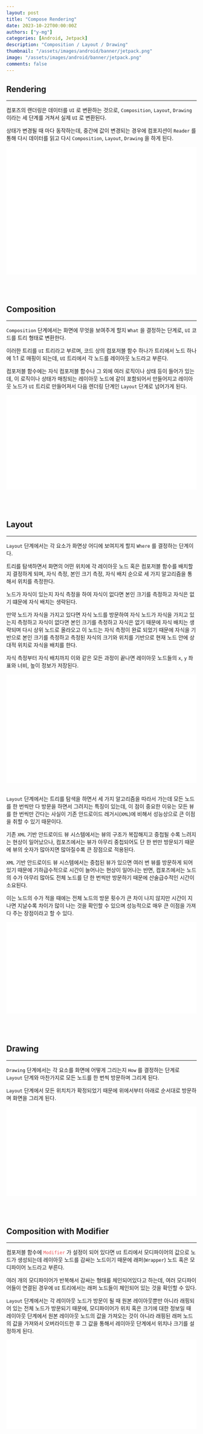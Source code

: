 ```yaml
---
layout: post
title: "Compose Rendering"
date: 2023-10-22T00:00:00Z
authors: ["y-mg"]
categories: [Android, Jetpack]
description: "Composition / Layout / Drawing"
thumbnail: "/assets/images/android/banner/jetpack.png"
image: "/assets/images/android/banner/jetpack.png"
comments: false
---
```


## Rendering
***
컴포즈의 랜더링은 데이터를 `UI` 로 변환하는 것으로, `Composition`, `Layout`, `Drawing` 이라는 세 단계를 거쳐서 실제 `UI` 로 변환된다.
<br/>

상태가 변경될 때 마다 동작하는데, 중간에 값이 변경되는 경우에 컴포지션이 `Reader` 를 통해 다시 데이터를 읽고 다시 `Composition`, `Layout`, `Drawing` 을 하게 된다.
<br/>

<div style="
background-color: #ffffff;
background-image: url(/assets/images/android/content/rendering.png);
background-size: contain;
background-repeat: no-repeat;
background-position: center center;
">
<img src="/assets/images/android/content/rendering.png" style="visibility: hidden;" />
</div>
<br/>
<br/>
<br/>



## Composition
***
`Composition` 단계에서는 화면에 무엇을 보여주게 할지 `What` 을 결정하는 단계로, `UI` 코드를 트리 형태로 변환한다.
<br/>

이러한 트리를 `UI` 트리라고 부르며, 코드 상의 컴포저블 함수 하나가 트리에서 노드 하나에 1:1 로 매핑이 되는데, `UI` 트리에서 각 노드를 레이아웃 노드라고 부른다.
<br/>

컴포저블 함수에는 자식 컴포저블 함수나 그 외에 여러 로직이나 상태 등이 들어가 있는데, 이 로직이나 상태가 매칭되는 레이아웃 노드에 같이 포함되어서 만들어지고 레이아웃 노드가 `UI` 트리로 만들어져서 다음 렌더링 단계인 `Layout` 단계로 넘어가게 된다.
<br/>

<div style="
background-color: #ffffff;
background-image: url(/assets/images/android/content/rendering-composition.png);
background-size: contain;
background-repeat: no-repeat;
background-position: center center;
">
<img src="/assets/images/android/content/rendering-composition.png" style="visibility: hidden;" />
</div>
<br/>
<br/>
<br/>



## Layout
***
`Layout` 단계에서는 각 요소가 화면상 어디에 보여지게 할지 `Where` 를 결정하는 단계이다.
<br/>

트리를 탐색하면서 화면의 어떤 위치에 각 레이아웃 노드 혹은 컴포저블 함수를 배치할지 결정하게 되며, 자식 측정, 본인 크기 측정, 자식 배치 순으로 세 가지 알고리즘을 통해서 위치를 측정한다. 
<br/>

노드가 자식이 있는지 자식 측정을 하여 자식이 없다면 본인 크기를 측정하고 자식은 없기 떄문에 자식 배치는 생략된다.
<br/>

만약 노드가 자식을 가지고 있다면 자식 노드를 방문하여 자식 노드가 자식을 가지고 있는지 측정하고 자식이 없다면 본인 크기를 측정하고 자식은 없기 때문에 자식 배치는 생략되며 다시 상위 노드로 올라오고 이 노드는 자식 측정이 완료 되었기 때문에 자식을 기반으로 본인 크기를 측정하고 측정된 자식의 크기와 위치를 기반으로 현재 노드 안에 상대적 위치로 자식을 배치를 한다.
<br>

자식 측정부터 자식 배치까지 이와 같은 모든 과정이 끝나면 레이아웃 노드들의 `x`, `y` 좌표와 너비, 높이 정보가 저장된다. 
<br/>

<div style="
background-color: #ffffff;
background-image: url(/assets/images/android/content/rendering-layout.png);
background-size: contain;
background-repeat: no-repeat;
background-position: center center;
">
<img src="/assets/images/android/content/rendering-layout.png" style="visibility: hidden;" />
</div>
<br/>

`Layout` 단계에서는 트리를 탐색을 하면서 세 가지 알고리즘을 따라서 가는데 모든 노드를 한 번씩만 다 방문을 하면서 그려지는 특징이 있는데, 이 점이 중요한 이유는 모든 뷰를 한 번씩만 간다는 사실이 기존 안드로이드 레거시(`XML`)에 비해서 성능상으로 큰 이점을 취할 수 있기 때문이다. 
<br/>

기존 `XML` 기반 안드로이드 뷰 시스템에서는 뷰의 구조가 복잡해지고 중첩될 수록 느려지는 현상이 일어났으나, 컴포즈에서는 뷰가 아무리 중첩되어도 단 한 번만 방문되기 때문에  뷰의 숫자가 많아지면 많아질수록 큰 장점으로 적용된다.
<br/>

`XML` 기반 안드로이드 뷰 시스템에서는 중첩된 뷰가 있으면 여러 번 뷰를 방문하게 되어 있기 때문에 기하급수적으로 시간이 늘어나는 현상이 일어나는 반면, 컴포즈에서는 노드의 수가 아무리 많아도 전체 노드를 단 한 번씩만 방문하기 때문에 산술급수적인 시간이 소요된다.
<br/>

이는 노드의 수가 적을 때에는 전체 노드의 방문 횟수가 큰 차이 나지 않지만 시간이 지나면 지날수록 차이가 많이 나는 것을 확인할 수 있으며 성능적으로 매우 큰 이점을 가져다 주는 장점이라고 할 수 있다.
<br/>

<div style="
background-color: #ffffff;
background-image: url(/assets/images/android/content/rendering-layout-time.png);
background-size: contain;
background-repeat: no-repeat;
background-position: center center;
">
<img src="/assets/images/android/content/rendering-layout-time.png" style="visibility: hidden;" />
</div>
<br/>
<br/>
<br/>



## Drawing
***
`Drawing` 단계에서는 각 요소를 화면에 어떻게 그리는지 `How` 를 결정하는 단계로 `Layout` 단계와 마찬가지로 모든 노드를 한 번씩 방문하며 그리게 된다.
<br/>

`Layout` 단계에서 모든 위치치가 확정되었기 때문에 위에서부터 아래로 순서대로 방문하며 화면을 그리게 된다.
<br/>

<div style="
background-color: #ffffff;
background-image: url(/assets/images/android/content/rendering-drawing.png);
background-size: contain;
background-repeat: no-repeat;
background-position: center center;
">
<img src="/assets/images/android/content/rendering-drawing.png" style="visibility: hidden;" />
</div>
<br/>
<br/>
<br/>



## Composition with Modifier
***
컴포저블 함수에 <code style="color: #eb5657;">Modifier</code> 가 설정이 되어 있다면 `UI` 트리에서 모디파이어의 값으로 노드가 생성되는데 레이아웃 노드를 감싸는 노드이기 때문에 래퍼(`Wrapper`) 노드 혹은 모디파이어 노드라고 부른다.
<br/>

여러 개의 모디파이어가 반복해서 감싸는 형태를 체인되어있다고 하는데, 여러 모디파이어들이 연결된 경우에 `UI` 트리에서는 래퍼 노드들이 체인되어 있는 것을 확인할 수 있다.
<br/>

`Layout` 단계에서는 각 레이아웃 노드가 방문이 될 때 원본 레이아웃뿐만 아니라 래핑되어 있는 전체 노드가 방문되기 때문에, 모디파이어가 위치 혹은 크기에 대한 정보일 때 레이아웃 단계에서 원본 레이아웃 노드의 값을 가져오는 것이 아니라 래핑된 래퍼 노드의 값을 가져와서 오버라이드한 후 그 값을 통해서 레이아웃 단계에서 위치나 크기를 설정하게 된다.
<br/>

<div style="
background-color: #ffffff;
background-image: url(/assets/images/android/content/rendering-composition-modifier.png);
background-size: contain;
background-repeat: no-repeat;
background-position: center center;
">
<img src="/assets/images/android/content/rendering-composition-modifier.png" style="visibility: hidden;" />
</div>